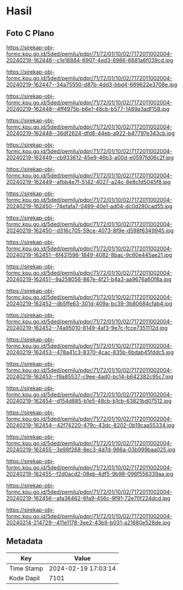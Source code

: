 # Hasil

## Foto C Plano

https://sirekap-obj-formc.kpu.go.id/5ded/pemilu/pdpr/71/72/01/10/02/7172011002004-20240219-162446--c1e18884-6907-4ed3-8986-6681a6f039cd.jpg

https://sirekap-obj-formc.kpu.go.id/5ded/pemilu/pdpr/71/72/01/10/02/7172011002004-20240219-162447--34a75550-d87b-4dd3-bbd4-669622e3708e.jpg

https://sirekap-obj-formc.kpu.go.id/5ded/pemilu/pdpr/71/72/01/10/02/7172011002004-20240219-162448--4ff4975b-b6e1-48cb-b577-1489a3adf158.jpg

https://sirekap-obj-formc.kpu.go.id/5ded/pemilu/pdpr/71/72/01/10/02/7172011002004-20240219-162448--36df2624-dfd8-44eb-a922-b47797e343cb.jpg

https://sirekap-obj-formc.kpu.go.id/5ded/pemilu/pdpr/71/72/01/10/02/7172011002004-20240219-162449--cb933612-45e9-46b3-a00d-e0597fd06c2f.jpg

https://sirekap-obj-formc.kpu.go.id/5ded/pemilu/pdpr/71/72/01/10/02/7172011002004-20240219-162449--afbb4e7f-5142-4027-a24c-8e8cfd5045f8.jpg

https://sirekap-obj-formc.kpu.go.id/5ded/pemilu/pdpr/71/72/01/10/02/7172011002004-20240219-162450--74efafa7-0499-40e1-ad04-dc0d280cad55.jpg

https://sirekap-obj-formc.kpu.go.id/5ded/pemilu/pdpr/71/72/01/10/02/7172011002004-20240219-162450--d316c705-59ce-4073-8f9e-d598f6349945.jpg

https://sirekap-obj-formc.kpu.go.id/5ded/pemilu/pdpr/71/72/01/10/02/7172011002004-20240219-162451--6f431598-1849-4082-8bac-9c60e445ae21.jpg

https://sirekap-obj-formc.kpu.go.id/5ded/pemilu/pdpr/71/72/01/10/02/7172011002004-20240219-162451--9a258056-867e-4f21-b4a3-aa9676a60f8a.jpg

https://sirekap-obj-formc.kpu.go.id/5ded/pemilu/pdpr/71/72/01/10/02/7172011002004-20240219-162452--db5ffe63-301d-409a-bc39-3b80684cfab4.jpg

https://sirekap-obj-formc.kpu.go.id/5ded/pemilu/pdpr/71/72/01/10/02/7172011002004-20240219-162452--74a95010-8149-4af3-9e7c-fcce7351112d.jpg

https://sirekap-obj-formc.kpu.go.id/5ded/pemilu/pdpr/71/72/01/10/02/7172011002004-20240219-162453--478a41c3-8370-4cac-835b-6bdab45fddc5.jpg

https://sirekap-obj-formc.kpu.go.id/5ded/pemilu/pdpr/71/72/01/10/02/7172011002004-20240219-162453--f9a85537-c9ee-4ad0-bc14-b642382c95c7.jpg

https://sirekap-obj-formc.kpu.go.id/5ded/pemilu/pdpr/71/72/01/10/02/7172011002004-20240219-162454--d154d885-b1e5-48cb-b1cb-63821bd07512.jpg

https://sirekap-obj-formc.kpu.go.id/5ded/pemilu/pdpr/71/72/01/10/02/7172011002004-20240219-162454--42f74220-479c-43dc-8202-0b19caa55334.jpg

https://sirekap-obj-formc.kpu.go.id/5ded/pemilu/pdpr/71/72/01/10/02/7172011002004-20240219-162455--3e98f268-8ec3-4d7d-986a-03b999baa025.jpg

https://sirekap-obj-formc.kpu.go.id/5ded/pemilu/pdpr/71/72/01/10/02/7172011002004-20240219-162455--f2d0acd2-08eb-4df5-9b98-096f556339aa.jpg

https://sirekap-obj-formc.kpu.go.id/5ded/pemilu/pdpr/71/72/01/10/02/7172011002004-20240219-162456--afa36462-6fa9-456c-9f91-72e70f224dcd.jpg

https://sirekap-obj-formc.kpu.go.id/5ded/pemilu/pdpr/71/72/01/10/02/7172011002004-20240214-214729--411e1178-3ee2-43b9-b031-a21680e528de.jpg


## Metadata

| Key        | Value               |
| ---------- | ------------------- |
| Time Stamp | 2024-02-19 17:03:14 |
| Kode Dapil | 7101                |



